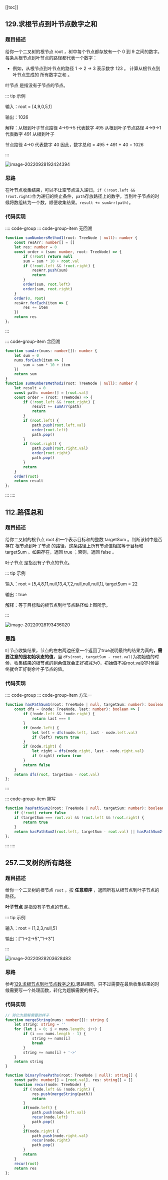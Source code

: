 [[toc]]

## 129.求根节点到叶节点数字之和

### 题目描述

给你一个二叉树的根节点 root ，树中每个节点都存放有一个 0 到 9 之间的数字。
每条从根节点到叶节点的路径都代表一个数字：

- 例如，从根节点到叶节点的路径 1 -> 2 -> 3 表示数字 123 。
  计算从根节点到叶节点生成的 所有数字之和 。

叶节点 是指没有子节点的节点。

::: tip 示例

输入：root = [4,9,0,5,1]

输出：1026

解释：从根到叶子节点路径 4->9->5 代表数字 495   从根到叶子节点路径 4->9->1 代表数字 491   从根到叶子

节点路径 4->0 代表数字 40  因此，数字总和 = 495 + 491 + 40 = 1026

:::

![image-20220928192424394](https://example.qingcc.top/image-20220928192424394.png)

### 思路

在叶节点收集结果，可以不让空节点进入递归，`if (!root.left && !root.right)`作为递归的终止条件，`path`存放路径上的数字，当到叶子节点的时候将数组转为一个数，顺便收集结果。`result += sumArr(path)`。

### 代码实现

:::: code-group
::: code-group-item 无回溯

```ts
function sumNumbersMethod1(root: TreeNode | null): number {
    const resArr: number[] = []
    let res: number = 0
    const order = (sum: number, root: TreeNode) => {
        if (!root) return null
        sum = sum * 10 + root.val
        if (!root.left && !root.right) {
            resArr.push(sum)
            return
        }
        order(sum, root.left)
        order(sum, root.right)
    }
    order(0, root)
    resArr.forEach(item => {
        res += item
    })
    return res
};
```
:::

::: code-group-item 含回溯
```ts
function sumArr(nums: number[]): number {
    let sum = 0
    nums.forEach(item => {
        sum = sum * 10 + item
    })
    return sum
}
function sumNumbersMethod2(root: TreeNode | null): number {
    let result = 0
    const path: number[] = [root.val]
    const order = (root: TreeNode) => {
        if (!root.left && !root.right) {
            result += sumArr(path)
            return
        }
        if (root.left) {
            path.push(root.left.val)
            order(root.left)
            path.pop()
        }
        if (root.right) {
            path.push(root.right.val)
            order(root.right)
            path.pop()
        }
        return 
    }
    order(root)
    return result
};
```
:::
::::

## 112.路径总和

### 题目描述

给你二叉树的根节点 root 和一个表示目标和的整数 targetSum 。判断该树中是否存在 根节点到叶子节点 的路径，这条路径上所有节点值相加等于目标和 targetSum 。如果存在，返回 true ；否则，返回 false 。

叶子节点 是指没有子节点的节点。

::: tip 示例

输入：root = [5,4,8,11,null,13,4,7,2,null,null,null,1], targetSum = 22

输出：true

解释：等于目标和的根节点到叶节点路径如上图所示。

:::

![image-20220928193436020](https://example.qingcc.top/image-20220928193436020.png)

### 思路

叶节点收集结果，节点的左右两边任意一个返回了true说明最终的结果为真的，**需要注意的是初始状态的值**，当 `dfs(root, targetSum - root.val)`为初始值的时候，收集结果的根节点的剩余值就会正好被减为0，初始值不减root.val的时候最终就会正好剩余叶子节点的值。

### 代码实现

:::: code-group
::: code-group-item 方法一

```ts
function hasPathSum1(root: TreeNode | null, targetSum: number): boolean {
    const dfs = (node: TreeNode, last: number): boolean => {
        if (!node.left && !node.right) {
            return last === 0
        }
        if (node.left) {
            let left = dfs(node.left, last - node.left.val)
            if (left) return true
        }
        if (node.right) {
            let right = dfs(node.right, last - node.right.val)
            if (right) return true
        }
        return false
    }
    return dfs(root, targetSum - root.val)
};
```
:::

::: code-group-item 简写
```ts
function hasPathSum2(root: TreeNode | null, targetSum: number): boolean {
    if (!root) return false
    if (targetSum === root.val && !root.left && !root.right) {
        return true
    }
    return hasPathSum2(root.left, targetSum - root.val) || hasPathSum2(root.right, targetSum - root.val)
};
```
:::
::::

## 257.二叉树的所有路径

### 题目描述

给你一个二叉树的根节点 `root` ，按 **任意顺序** ，返回所有从根节点到叶子节点的路径。

**叶子节点** 是指没有子节点的节点。

::: tip 示例

输入：root = [1,2,3,null,5]

输出：["1->2->5","1->3"]

:::

![image-20220928203628483](https://example.qingcc.top/image-20220928203628483.png)

### 思路

参考[129.求根节点到叶节点数字之和](#129.求根节点到叶节点数字之和),思路相同，只不过需要在最后收集结果的时候需要写一个处理函数，转化为题解需要的样子。

### 代码实现

```ts
// 转化为题解需要的样子
function mergeString(nums: number[]): string {
    let string: string = ''
    for (let i = 0; i < nums.length; i++) {
        if (i === nums.length - 1) {
            string += nums[i]
            break
        }
        string += nums[i] + '->'
    }
    return string
}

function binaryTreePaths(root: TreeNode | null): string[] {
    const path: number[] = [root.val], res: string[] = []
    function recur(node: TreeNode) {
        if (!node.left && !node.right) {
            res.push(mergeString(path))
            return 
        }
        if(node.left) {
            path.push(node.left.val)
            recur(node.left)
            path.pop()
        }
        if(node.right) {
            path.push(node.right.val)
            recur(node.right)
            path.pop()
        }
        return 
    }
    recur(root)
    return res
};
```